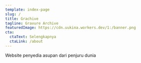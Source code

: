 ```yaml
---
template: index-page
slug: /
title: Grachive
tagline: Gravure Archive
featuredImage: https://cdn.uukina.workers.dev/1:/banner.png
cta:
  ctaText: Selengkapnya
  ctaLink: /about
---
```


Website penyedia asupan dari penjuru dunia 